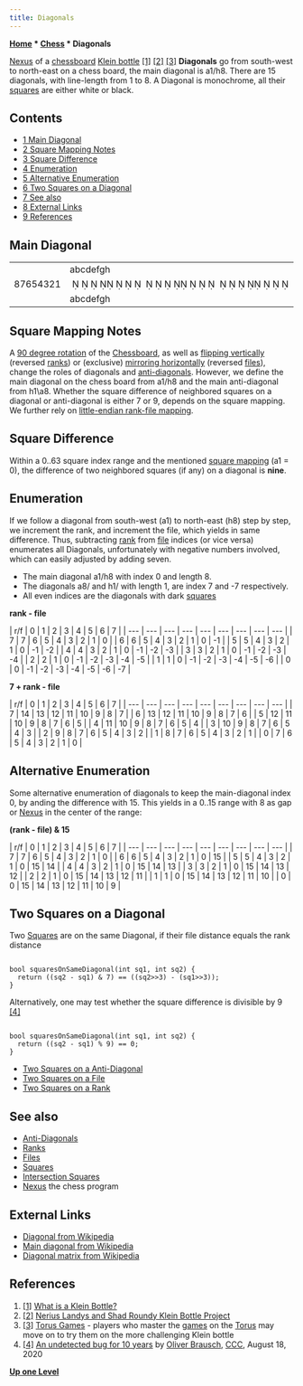 ```yaml
---
title: Diagonals
---
```

**[Home](Home "Home") * [Chess](Chess "Chess") * Diagonals**

[](http://www.cs.berkeley.edu/%7Eug/slide/gallery/kleinbottle/index.shtml) [Nexus](https://en.wikipedia.org/wiki/Nexus) of a [chessboard](Chessboard "Chessboard") [Klein bottle](https://en.wikipedia.org/wiki/Klein_bottle) <a id="cite-note-1" href="#cite-ref-1">[1]</a> <a id="cite-note-2" href="#cite-ref-2">[2]</a> <a id="cite-note-3" href="#cite-ref-3">[3]</a>
**Diagonals** go from south-west to north-east on a chess board, the main diagonal is a1/h8. There are 15 diagonals, with line-length from 1 to 8. A Diagonal is monochrome, all their [squares](Squares "Squares") are either white or black.

## Contents

- [1 Main Diagonal](#main-diagonal)
- [2 Square Mapping Notes](#square-mapping-notes)
- [3 Square Difference](#square-difference)
- [4 Enumeration](#enumeration)
- [5 Alternative Enumeration](#alternative-enumeration)
- [6 Two Squares on a Diagonal](#two-squares-on-a-diagonal)
- [7 See also](#see-also)
- [8 External Links](#external-links)
- [9 References](#references)

## Main Diagonal

|  |  |  |
| --- | --- | --- |
|  | abcdefgh |  |
| 87654321 |                                                                                                        •      •      •      •      •      •      •      •        | 87654321 |
|  | abcdefgh |  |

## Square Mapping Notes

A [90 degree rotation](Flipping_Mirroring_and_Rotating#Rotationby90degreesClockwise "Flipping Mirroring and Rotating") of the [Chessboard](Chessboard "Chessboard"), as well as [flipping vertically](Flipping_Mirroring_and_Rotating#FlipVertically "Flipping Mirroring and Rotating") (reversed [ranks](Ranks "Ranks")) or (exclusive) [mirroring horizontally](Flipping_Mirroring_and_Rotating#MirrorHorizontally "Flipping Mirroring and Rotating") (reversed [files](Files "Files")), change the roles of diagonals and [anti-diagonals](Anti-Diagonals "Anti-Diagonals"). However, we define the main diagonal on the chess board from a1/h8 and the main anti-diagonal from h1\\a8. Whether the square difference of neighbored squares on a diagonal or anti-diagonal is either 7 or 9, depends on the square mapping. We further rely on [little-endian rank-file mapping](Square_Mapping_Considerations#LittleEndianRankFileMapping "Square Mapping Considerations").

## Square Difference

Within a 0..63 square index range and the mentioned [square mapping](Square_Mapping_Considerations#LittleEndianRankFileMapping "Square Mapping Considerations") (a1 = 0), the difference of two neighbored squares (if any) on a diagonal is **nine**.

## Enumeration

If we follow a diagonal from south-west (a1) to north-east (h8) step by step, we increment the rank, and increment the file, which yields in same difference. Thus, subtracting [rank](Ranks "Ranks") from [file](Files "Files") indices (or vice versa) enumerates all Diagonals, unfortunately with negative numbers involved, which can easily adjusted by adding seven.

- The main diagonal a1/h8 with index 0 and length 8.
- The diagonals a8/ and h1/ with length 1, are index 7 and -7 respectively.
- All even indices are the diagonals with dark [squares](Squares "Squares")

**rank - file**

|  r/f
|  0
|  1
|  2
|  3
|  4
|  5
|  6
|  7
|
| --- | --- | --- | --- | --- | --- | --- | --- | --- |
|  7
|  7
|  6
|  5
|  4
|  3
|  2
|  1
|  0
|
|  6
|  6
|  5
|  4
|  3
|  2
|  1
|  0
|  -1
|
|  5
|  5
|  4
|  3
|  2
|  1
|  0
|  -1
|  -2
|
|  4
|  4
|  3
|  2
|  1
|  0
|  -1
|  -2
|  -3
|
|  3
|  3
|  2
|  1
|  0
|  -1
|  -2
|  -3
|  -4
|
|  2
|  2
|  1
|  0
|  -1
|  -2
|  -3
|  -4
|  -5
|
|  1
|  1
|  0
|  -1
|  -2
|  -3
|  -4
|  -5
|  -6
|
|  0
|  0
|  -1
|  -2
|  -3
|  -4
|  -5
|  -6
|  -7
|

**7 + rank - file**

|  r/f
|  0
|  1
|  2
|  3
|  4
|  5
|  6
|  7
|
| --- | --- | --- | --- | --- | --- | --- | --- | --- |
|  7
|  14
|  13
|  12
|  11
|  10
|  9
|  8
|  7
|
|  6
|  13
|  12
|  11
|  10
|  9
|  8
|  7
|  6
|
|  5
|  12
|  11
|  10
|  9
|  8
|  7
|  6
|  5
|
|  4
|  11
|  10
|  9
|  8
|  7
|  6
|  5
|  4
|
|  3
|  10
|  9
|  8
|  7
|  6
|  5
|  4
|  3
|
|  2
|  9
|  8
|  7
|  6
|  5
|  4
|  3
|  2
|
|  1
|  8
|  7
|  6
|  5
|  4
|  3
|  2
|  1
|
|  0
|  7
|  6
|  5
|  4
|  3
|  2
|  1
|  0
|

## Alternative Enumeration

Some alternative enumeration of diagonals to keep the main-diagonal index 0, by anding the difference with 15. This yields in a 0..15 range with 8 as gap or [Nexus](https://en.wikipedia.org/wiki/Nexus) in the center of the range:

**(rank - file) & 15**

|  r/f
|  0
|  1
|  2
|  3
|  4
|  5
|  6
|  7
|
| --- | --- | --- | --- | --- | --- | --- | --- | --- |
|  7
|  7
|  6
|  5
|  4
|  3
|  2
|  1
|  0
|
|  6
|  6
|  5
|  4
|  3
|  2
|  1
|  0
|  15
|
|  5
|  5
|  4
|  3
|  2
|  1
|  0
|  15
|  14
|
|  4
|  4
|  3
|  2
|  1
|  0
|  15
|  14
|  13
|
|  3
|  3
|  2
|  1
|  0
|  15
|  14
|  13
|  12
|
|  2
|  2
|  1
|  0
|  15
|  14
|  13
|  12
|  11
|
|  1
|  1
|  0
|  15
|  14
|  13
|  12
|  11
|  10
|
|  0
|  0
|  15
|  14
|  13
|  12
|  11
|  10
|  9
|

## Two Squares on a Diagonal

Two [Squares](Squares "Squares") are on the same Diagonal, if their file distance equals the rank distance

```

bool squaresOnSameDiagonal(int sq1, int sq2) {
  return ((sq2 - sq1) & 7) == ((sq2>>3) - (sq1>>3));
}

```

Alternatively, one may test whether the square difference is divisible by 9 <a id="cite-note-4" href="#cite-ref-4">[4]</a>

```

bool squaresOnSameDiagonal(int sq1, int sq2) {
  return ((sq2 - sq1) % 9) == 0;
}

```

- [Two Squares on a Anti-Diagonal](Anti-Diagonals#TwoSquares "Anti-Diagonals")
- [Two Squares on a File](Files#TwoSquares "Files")
- [Two Squares on a Rank](Ranks#TwoSquares "Ranks")

## See also

- [Anti-Diagonals](Anti-Diagonals "Anti-Diagonals")
- [Ranks](Ranks "Ranks")
- [Files](Files "Files")
- [Squares](Squares "Squares")
- [Intersection Squares](Intersection_Squares "Intersection Squares")
- [Nexus](Nexus "Nexus") the chess program

## External Links

- [Diagonal from Wikipedia](https://en.wikipedia.org/wiki/Diagonal)
- [Main diagonal from Wikipedia](https://en.wikipedia.org/wiki/Main_diagonal)
- [Diagonal matrix from Wikipedia](https://en.wikipedia.org/wiki/Diagonal_matrix)

## References

1. <a id="cite-ref-1" href="#cite-note-1">[1]</a> [What is a Klein Bottle?](http://www.kleinbottle.com/whats_a_klein_bottle.htm)
1. <a id="cite-ref-2" href="#cite-note-2">[2]</a> [Nerius Landys and Shad Roundy Klein Bottle Project](http://www.cs.berkeley.edu/%7Eug/slide/gallery/kleinbottle/index.shtml)
1. <a id="cite-ref-3" href="#cite-note-3">[3]</a> [Torus Games](http://www.geometrygames.org/TorusGames/) - players who master the [games](Games "Games") on the [Torus](https://en.wikipedia.org/wiki/Torus) may move on to try them on the more challenging Klein bottle
1. <a id="cite-ref-4" href="#cite-note-4">[4]</a> [An undetected bug for 10 years](http://talkchess.com/forum3/viewtopic.php?f=7&t=74821) by [Oliver Brausch](Oliver_Brausch "Oliver Brausch"), [CCC](CCC "CCC"), August 18, 2020

**[Up one Level](Chess "Chess")**

